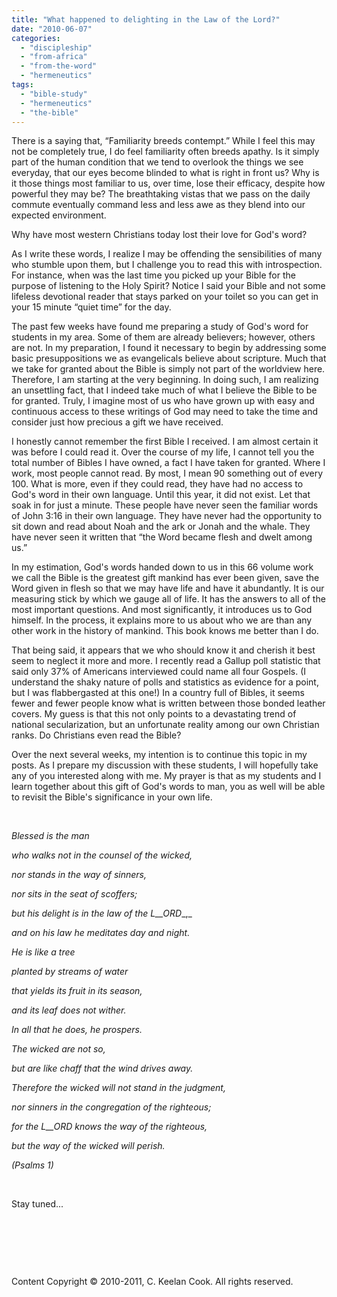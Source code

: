 ```yaml
---
title: "What happened to delighting in the Law of the Lord?"
date: "2010-06-07"
categories: 
  - "discipleship"
  - "from-africa"
  - "from-the-word"
  - "hermeneutics"
tags: 
  - "bible-study"
  - "hermeneutics"
  - "the-bible"
---
```


There is a saying that, “Familiarity breeds contempt.” While I feel this may not be completely true, I do feel familiarity often breeds apathy. Is it simply part of the human condition that we tend to overlook the things we see everyday, that our eyes become blinded to what is right in front us? Why is it those things most familiar to us, over time, lose their efficacy, despite how powerful they may be? The breathtaking vistas that we pass on the daily commute eventually command less and less awe as they blend into our expected environment.

Why have most western Christians today lost their love for God's word?

As I write these words, I realize I may be offending the sensibilities of many who stumble upon them, but I challenge you to read this with introspection. For instance, when was the last time you picked up your Bible for the purpose of listening to the Holy Spirit? Notice I said your Bible and not some lifeless devotional reader that stays parked on your toilet so you can get in your 15 minute “quiet time” for the day.

The past few weeks have found me preparing a study of God's word for students in my area. Some of them are already believers; however, others are not. In my preparation, I found it necessary to begin by addressing some basic presuppositions we as evangelicals believe about scripture. Much that we take for granted about the Bible is simply not part of the worldview here. Therefore, I am starting at the very beginning. In doing such, I am realizing an unsettling fact, that I indeed take much of what I believe the Bible to be for granted. Truly, I imagine most of us who have grown up with easy and continuous access to these writings of God may need to take the time and consider just how precious a gift we have received.

I honestly cannot remember the first Bible I received. I am almost certain it was before I could read it. Over the course of my life, I cannot tell you the total number of Bibles I have owned, a fact I have taken for granted. Where I work, most people cannot read. By most, I mean 90 something out of every 100. What is more, even if they could read, they have had no access to God's word in their own language. Until this year, it did not exist. Let that soak in for just a minute. These people have never seen the familiar words of John 3:16 in their own language. They have never had the opportunity to sit down and read about Noah and the ark or Jonah and the whale. They have never seen it written that “the Word became flesh and dwelt among us.”

In my estimation, God's words handed down to us in this 66 volume work we call the Bible is the greatest gift mankind has ever been given, save the Word given in flesh so that we may have life and have it abundantly. It is our measuring stick by which we gauge all of life. It has the answers to all of the most important questions. And most significantly, it introduces us to God himself. In the process, it explains more to us about who we are than any other work in the history of mankind. This book knows me better than I do.

That being said, it appears that we who should know it and cherish it best seem to neglect it more and more. I recently read a Gallup poll statistic that said only 37% of Americans interviewed could name all four Gospels. (I understand the shaky nature of polls and statistics as evidence for a point, but I was flabbergasted at this one!) In a country full of Bibles, it seems fewer and fewer people know what is written between those bonded leather covers. My guess is that this not only points to a devastating trend of national secularization, but an unfortunate reality among our own Christian ranks. Do Christians even read the Bible?

Over the next several weeks, my intention is to continue this topic in my posts. As I prepare my discussion with these students, I will hopefully take any of you interested along with me. My prayer is that as my students and I learn together about this gift of God's words to man, you as well will be able to revisit the Bible's significance in your own life.

 

_Blessed is the man_

_who walks not in the counsel of the wicked,_

_nor stands in the way of sinners,_

_nor sits in the seat of scoffers;_

_but his delight is in the law of the L__ORD__,_

_and on his law he meditates day and night._

_He is like a tree_

_planted by streams of water_

_that yields its fruit in its season,_

_and its leaf does not wither._

_In all that he does, he prospers._

_The wicked are not so,_

_but are like chaff that the wind drives away._

_Therefore the wicked will not stand in the judgment,_

_nor sinners in the congregation of the righteous;_

_for the L__ORD_ _knows the way of the righteous,_

_but the way of the wicked will perish._

_(Psalms 1)_

 

Stay tuned...

 

 

 

Content Copyright © 2010-2011, C. Keelan Cook. All rights reserved.
